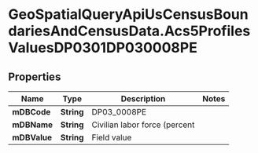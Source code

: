 # GeoSpatialQueryApiUsCensusBoundariesAndCensusData.Acs5ProfilesValuesDP0301DP030008PE

## Properties

Name | Type | Description | Notes
------------ | ------------- | ------------- | -------------
**mDBCode** | **String** | DP03_0008PE | 
**mDBName** | **String** | Civilian labor force (percent | 
**mDBValue** | **String** | Field value | 


